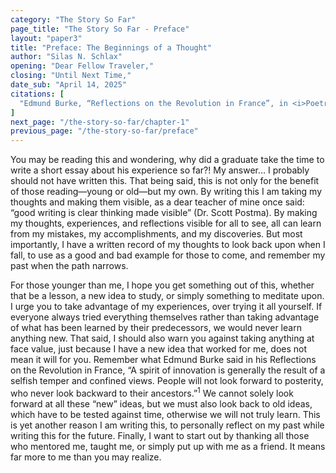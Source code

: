 ```yaml
---
category: "The Story So Far"
page_title: "The Story So Far - Preface"
layout: "paper3"
title: "Preface: The Beginnings of a Thought"
author: "Silas N. Schlax"
opening: "Dear Fellow Traveler,"
closing: "Until Next Time,"
date_sub: "April 14, 2025"
citations: [
  "Edmund Burke, “Reflections on the Revolution in France”, in <i>Poetry and Politics: Old Western Culture</i>, vol. 14, ed. Daniel Foucachon (Moscow, ID: Roman Roads Press, 2019), 199.",
]
next_page: "/the-story-so-far/chapter-1"
previous_page: "/the-story-so-far/preface"
---
```


You may be reading this and wondering, why did a graduate take the time to write a short essay about his experience so far?! My answer… I probably should not have written this. That being said, this is not only for the benefit of those reading—young or old—but my own. By writing this I am taking my thoughts and making them visible, as a dear teacher of mine once said: “good writing is clear thinking made visible” (Dr. Scott Postma). By making my thoughts, experiences, and reflections visible for all to see, all can learn from my mistakes, my accomplishments, and my discoveries. But most importantly, I have a written record of my thoughts to look back upon when I fall, to use as a good and bad example for those to come, and remember my past when the path narrows. 

For those younger than me, I hope you get something out of this, whether that be a lesson, a new idea to study, or simply something to meditate upon. I urge you to take advantage of my experiences, over trying it all yourself. If everyone always tried everything themselves rather than taking advantage of what has been learned by their predecessors, we would never learn anything new. That said, I should also warn you against taking anything at face value, just because I have a new idea that worked for me, does not mean it will for you. Remember what Edmund Burke said in his Reflections on the Revolution in France, “A spirit of innovation is generally the result of a selfish temper and confined views. People will not look forward to posterity, who never look backward to their ancestors.”<sup>1</sup> We cannot solely look forward at all these “new” ideas, but we must also look back to old ideas, which have to be tested against time, otherwise we will not truly learn. This is yet another reason I am writing this, to personally reflect on my past while writing this for the future. Finally, I want to start out by thanking all those who mentored me, taught me, or simply put up with me as a friend. It means far more to me than you may realize.






